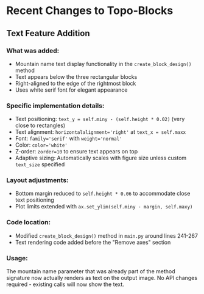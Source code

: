 # Recent Changes to Topo-Blocks

## Text Feature Addition

### What was added:
- Mountain name text display functionality in the `create_block_design()` method
- Text appears below the three rectangular blocks
- Right-aligned to the edge of the rightmost block
- Uses white serif font for elegant appearance

### Specific implementation details:
- Text positioning: `text_y = self.miny - (self.height * 0.02)` (very close to rectangles)
- Text alignment: `horizontalalignment='right'` at `text_x = self.maxx`
- Font: `family='serif'` with `weight='normal'`
- Color: `color='white'`
- Z-order: `zorder=10` to ensure text appears on top
- Adaptive sizing: Automatically scales with figure size unless custom `text_size` specified

### Layout adjustments:
- Bottom margin reduced to `self.height * 0.06` to accommodate close text positioning
- Plot limits extended with `ax.set_ylim(self.miny - margin, self.maxy)`

### Code location:
- Modified `create_block_design()` method in `main.py` around lines 241-267
- Text rendering code added before the "Remove axes" section

### Usage:
The mountain name parameter that was already part of the method signature now actually renders as text on the output image. No API changes required - existing calls will now show the text.